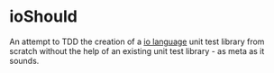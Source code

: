 # ioShould

An attempt to TDD the creation of a [io language](http://iolanguage.org/) unit test library from scratch without the help of an existing unit test library - as meta as it sounds.
